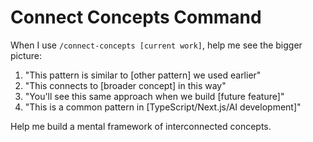 # Connect Concepts Command

When I use `/connect-concepts [current work]`, help me see the bigger picture:

1. "This pattern is similar to [other pattern] we used earlier"
2. "This connects to [broader concept] in this way"
3. "You'll see this same approach when we build [future feature]"
4. "This is a common pattern in [TypeScript/Next.js/AI development]"

Help me build a mental framework of interconnected concepts.